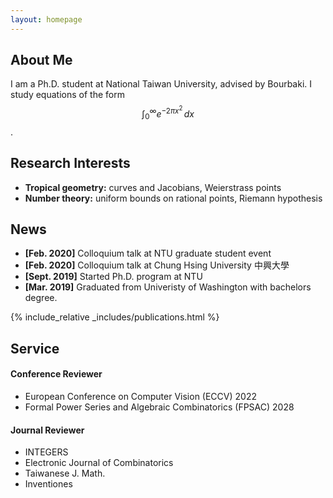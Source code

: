 ```yaml
---
layout: homepage
---
```


## About Me

I am a Ph.D. student at National Taiwan University, advised by Bourbaki.
I study equations of the form $$\int_0^\infty e^{-2\pi x^2} \, dx$$.

## Research Interests

- **Tropical geometry:** curves and Jacobians, Weierstrass points
- **Number theory:** uniform bounds on rational points, Riemann hypothesis

## News

- **[Feb. 2020]** Colloquium talk at NTU graduate student event
- **[Feb. 2020]** Colloquium talk at Chung Hsing University 中興大學
- **[Sept. 2019]** Started Ph.D. program at NTU
- **[Mar. 2019]** Graduated from Univeristy of Washington with bachelors degree.

{% include_relative _includes/publications.html %}

## Service

#### Conference Reviewer
- European Conference on Computer Vision (ECCV) 2022
- Formal Power Series and Algebraic Combinatorics (FPSAC) 2028

#### Journal Reviewer
- INTEGERS
- Electronic Journal of Combinatorics
- Taiwanese J. Math.
- Inventiones
  